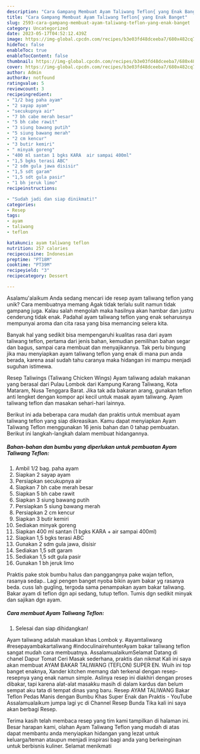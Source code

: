 ```yaml
---
description: "Cara Gampang Membuat Ayam Taliwang Teflon{ yang Enak Banget"
title: "Cara Gampang Membuat Ayam Taliwang Teflon{ yang Enak Banget"
slug: 2593-cara-gampang-membuat-ayam-taliwang-teflon-yang-enak-banget
category: Uncategorized
date: 2023-05-17T04:52:12.439Z
image: https://img-global.cpcdn.com/recipes/b3e03fd48dceeba7/680x482cq70/ayam-taliwang-teflon-foto-resep-utama.jpg
hideToc: false
enableToc: true
enableTocContent: false
thumbnail: https://img-global.cpcdn.com/recipes/b3e03fd48dceeba7/680x482cq70/ayam-taliwang-teflon-foto-resep-utama.jpg
cover: https://img-global.cpcdn.com/recipes/b3e03fd48dceeba7/680x482cq70/ayam-taliwang-teflon-foto-resep-utama.jpg
author: Admin
authorAv: notfound
ratingvalue: 5
reviewcount: 3
recipeingredient:
- "1/2 bag paha ayam"
- "2 sayap ayam"
- "secukupnya air"
- "7 bh cabe merah besar"
- "5 bh cabe rawit"
- "3 siung bawang putih"
- "5 siung bawang merah"
- "2 cm kencur"
- "3 butir kemiri"
- " minyak goreng"
- "400 ml santan 1 bgks KARA  air sampai 400ml"
- "1,5 bgks terasi ABC"
- "2 sdm gula jawa disisir"
- "1,5 sdt garam"
- "1,5 sdt gula pasir"
- "1 bh jeruk limo"
recipeinstructions:

- "Sudah jadi dan siap dinikmati!"
categories:
- Resep
tags:
- ayam
- taliwang
- teflon

katakunci: ayam taliwang teflon 
nutrition: 257 calories
recipecuisine: Indonesian
preptime: "PT18M"
cooktime: "PT39M"
recipeyield: "3"
recipecategory: Dessert

---
```



Asalamu'alaikum Anda sedang mencari ide resep ayam taliwang teflon yang unik? Cara membuatnya memang Agak tidak terlalu sulit namun tidak gampang juga. Kalau salah mengolah maka hasilnya akan hambar dan justru cenderung tidak enak. Padahal ayam taliwang teflon yang enak seharusnya mempunyai aroma dan cita rasa yang bisa memancing selera kita.


Banyak hal yang sedikit bisa mempengaruhi kualitas rasa dari ayam taliwang teflon, pertama dari jenis bahan, kemudian pemilihan bahan segar dan bagus, sampai cara membuat dan menyajikannya. Tak perlu bingung jika mau menyiapkan ayam taliwang teflon yang enak di mana pun anda berada, karena asal sudah tahu caranya maka hidangan ini mampu menjadi suguhan istimewa.

Resep Taliwings (Taliwang Chicken Wings) Ayam taliwang adalah makanan yang berasal dari Pulau Lombok dari Kampung Karang Taliwang, Kota Mataram, Nusa Tenggara Barat. Jika tak ada bakaran arang, gunakan teflon anti lengket dengan kompor api kecil untuk masak ayam taliwang. Ayam taliwang teflon dan masakan sehari-hari lainnya.


Berikut ini ada beberapa cara mudah dan praktis untuk membuat ayam taliwang teflon yang siap dikreasikan. Kamu dapat menyiapkan Ayam Taliwang Teflon menggunakan 16 jenis bahan dan 0 tahap pembuatan. Berikut ini langkah-langkah dalam membuat hidangannya.

<!--inarticleads1-->

##### Bahan-bahan dan bumbu yang diperlukan untuk pembuatan Ayam Taliwang Teflon:

1. Ambil 1/2 bag. paha ayam
1. Siapkan 2 sayap ayam
1. Persiapkan secukupnya air
1. Siapkan 7 bh cabe merah besar
1. Siapkan 5 bh cabe rawit
1. Siapkan 3 siung bawang putih
1. Persiapkan 5 siung bawang merah
1. Persiapkan 2 cm kencur
1. Siapkan 3 butir kemiri
1. Sediakan  minyak goreng
1. Siapkan 400 ml santan (1 bgks KARA + air sampai 400ml)
1. Siapkan 1,5 bgks terasi ABC
1. Gunakan 2 sdm gula jawa, disisir
1. Sediakan 1,5 sdt garam
1. Sediakan 1,5 sdt gula pasir
1. Gunakan 1 bh jeruk limo


Praktis pake stok bumbu halus dan panggangnya pake wajan teflon, rasanya sedap.. Lagi pengen banget nyoba bikin ayam bakar yg rasanya beda. cuss lah gugling, tergoda sama penampakan ayam bakar taliwang. Bakar ayam di teflon dgn api sedang, tutup teflon. Tumis dgn sedikit minyak dan sajikan dgn ayam. 

<!--inarticleads2-->

##### Cara membuat Ayam Taliwang Teflon:


1. Selesai dan siap dihidangkan!

Ayam taliwang adalah masakan khas Lombok y. #ayamtaliwang #resepayambakartaliwang #indoculinairehunterAyam bakar taliwang teflon sangat mudah cara membuatnya. AssalamualaikumSelamat Datang di chanel Dapur Tomat Ceri Masak sederhana, praktis dan nikmat Kali ini saya akan membuat AYAM BAKAR TALIWANG (TEFLON) SUPER EN. Wuih ini top banget enaknya, Xander kitchen memang dah terkenal dengan resep-resepnya yang enak namun simple. Aslinya resep ini diakhiri dengan proses dibakar, tapi karena alat-alat masakku masih di dalam kardus dan belum sempat aku tata di tempat dinas yang baru. Resep AYAM TALIWANG Bakar Teflon Pedas Manis dengan Bumbu Khas Super Enak dan Praktis - YouTube Assalamualaikum jumpa lagi yc di Channel Resep Bunda Tika kali ini saya akan berbagi Resep. 

Terima kasih telah membaca resep yang tim kami tampilkan di halaman ini. Besar harapan kami, olahan Ayam Taliwang Teflon yang mudah di atas dapat membantu anda menyiapkan hidangan yang lezat untuk keluarga/teman ataupun menjadi inspirasi bagi anda yang berkeinginan untuk berbisnis kuliner. Selamat menikmati
